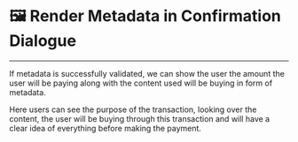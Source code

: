 # 🖼 Render Metadata in Confirmation Dialogue



****

If metadata is successfully validated, we can show the user the amount the user will be paying along with the content used will be buying in form of metadata.

Here users can see the purpose of the transaction, looking over the content, the user will be buying through this transaction and will have a clear idea of everything before making the payment.
